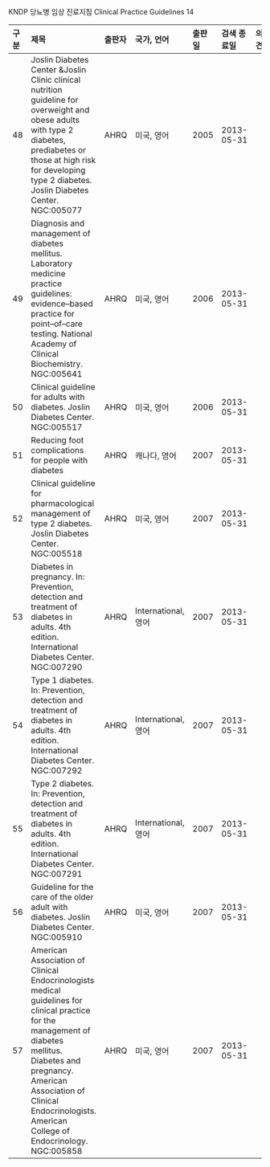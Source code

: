 KNDP 당뇨병 임상 진료지침 Clinical Practice Guidelines
<PAGE>14

| 구분 | 제목 | 출판자 | 국가, 언어 | 출판일 | 검색 종료일 | 의견 |
| :--- | :--- | :--- | :--- | :--- | :--- | :--- |
| 48 | Joslin Diabetes Center &Joslin Clinic clinical nutrition guideline for overweight and obese adults with type 2 diabetes, prediabetes or those at high risk for developing type 2 diabetes. Joslin Diabetes Center. NGC:005077 | AHRQ | 미국, 영어 | 2005 | 2013-05-31 | |
| 49 | Diagnosis and management of diabetes mellitus. Laboratory medicine practice guidelines: evidence–based practice for point–of–care testing. National Academy of Clinical Biochemistry. NGC:005641 | AHRQ | 미국, 영어 | 2006 | 2013-05-31 | |
| 50 | Clinical guideline for adults with diabetes. Joslin Diabetes Center. NGC:005517 | AHRQ | 미국, 영어 | 2006 | 2013-05-31 | |
| 51 | Reducing foot complications for people with diabetes | AHRQ | 캐나다, 영어 | 2007 | 2013-05-31 | |
| 52 | Clinical guideline for pharmacological management of type 2 diabetes. Joslin Diabetes Center. NGC:005518 | AHRQ | 미국, 영어 | 2007 | 2013-05-31 | |
| 53 | Diabetes in pregnancy. In: Prevention, detection and treatment of diabetes in adults. 4th edition. International Diabetes Center. NGC:007290 | AHRQ | International, 영어 | 2007 | 2013-05-31 | |
| 54 | Type 1 diabetes. In: Prevention, detection and treatment of diabetes in adults. 4th edition. International Diabetes Center. NGC:007292 | AHRQ | International, 영어 | 2007 | 2013-05-31 | |
| 55 | Type 2 diabetes. In: Prevention, detection and treatment of diabetes in adults. 4th edition. International Diabetes Center. NGC:007291 | AHRQ | International, 영어 | 2007 | 2013-05-31 | |
| 56 | Guideline for the care of the older adult with diabetes. Joslin Diabetes Center. NGC:005910 | AHRQ | 미국, 영어 | 2007 | 2013-05-31 | |
| 57 | American Association of Clinical Endocrinologists medical guidelines for clinical practice for the management of diabetes mellitus. Diabetes and pregnancy. American Association of Clinical Endocrinologists. American College of Endocrinology. NGC:005858 | AHRQ | 미국, 영어 | 2007 | 2013-05-31 | |